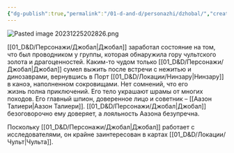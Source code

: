 ```yaml
---
{"dg-publish":true,"permalink":"/01-d-and-d/personazhi/dzhobal/","created":"2024-11-09T09:06:49.901+03:00","updated":"2023-12-26T14:51:13.133+03:00"}
---
```



![Pasted image 20231225202826.png](/img/user/01_D&D/img/Pasted%20image%2020231225202826.png)

[[01_D&D/Персонажи/Джобал\|Джобал]] заработал состояние на том, что был проводником у группы, которая обнаружила гору чультского золота и драгоценностей. Каким-то чудом только [[01_D&D/Персонажи/Джобал\|Джобал]] сумел выжить после встречи с нежитью и динозаврами, вернувшись в Порт [[01_D&D/Локации/Нинзару\|Нинзару]] в каноэ, наполненном сокровищами. Нет сомнений, что его жизнь полна приключений. Его тело украшают шрамы от многих походов. Его главный шпион, доверенное лицо и советник – [[Аазон Талиери\|Аазон Талиери]]. [[01_D&D/Персонажи/Джобал\|Джобал]] безоговорочно ему доверяет, а лояльность Аазона безупречна.

Поскольку [[01_D&D/Персонажи/Джобал\|Джобал]] работает с исследователями, он крайне заинтересован в картах [[01_D&D/Локации/Чульт\|Чульта]].